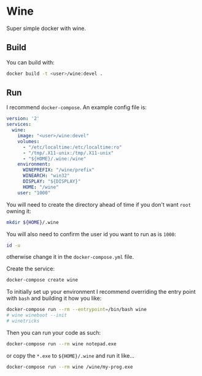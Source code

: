 # Wine

Super simple docker with wine.

## Build

You can build with:

```sh
docker build -t <user>/wine:devel .
```

## Run

I recommend `docker-compose`. An example config file is:

```yaml
version: '2'
services:
  wine:
    image: "<user>/wine:devel"
    volumes:
      - "/etc/localtime:/etc/localtime:ro"
      - "/tmp/.X11-unix:/tmp/.X11-unix"
      - "${HOME}/.wine:/wine"
    environment:
      WINEPREFIX: "/wine/prefix"
      WINEARCH: "win32"
      DISPLAY: "${DISPLAY}"
      HOME: "/wine"
    user: "1000"
```

You will need to create the directory ahead of time if you don't want `root`
owning it:

```sh
mkdir ${HOME}/.wine
```

You will also need to confirm the user id you want to run as is `1000`:

```sh
id -u
```

otherwise change it in the `docker-compose.yml` file.

Create the service:

```sh
docker-compose create wine
```

To initially set up your environment I recommend overriding the entry point
with `bash` and building it how you like:

```sh
docker-compose run --rm --entrypoint=/bin/bash wine
# wine wineboot --init
# winetricks
```

Then you can run your code as such:

```sh
docker-compose run --rm wine notepad.exe
```

or copy the `*.exe` to `${HOME}/.wine` and run it like...

```sh
docker-compose run --rm wine /wine/my-prog.exe
```
